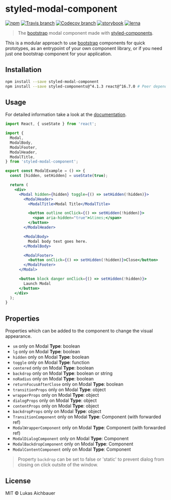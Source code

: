 # styled-modal-component

[![npm](https://img.shields.io/npm/v/styled-modal-component.svg?style=flat-square)](https://www.npmjs.com/package/styled-modal-component)
[![Travis branch](https://img.shields.io/travis/aichbauer/styled-bootstrap-components/master.svg?style=flat-square)](https://travis-ci.org/aichbauer/styled-bootstrap-components)
[![Codecov branch](https://img.shields.io/codecov/c/github/aichbauer/styled-bootstrap-components/master.svg?style=flat-square)](https://codecov.io/gh/aichbauer/styled-bootstrap-components)
[![storybook](https://img.shields.io/badge/docs%20with-storybook-f1618c.svg?style=flat-square)](https://aichbauer.github.io/styled-bootstrap-components)
[![lerna](https://img.shields.io/badge/maintained%20with-lerna-cc00ff.svg?style=flat-square)](https://lernajs.io/)

> The [bootstrap](https://getbootstrap.com) modal component made with [styled-components](https://styled-components.com).

This is a modular approach to use [bootstrap](https://getbootstrap.com)
components for quick prototypes, as an entrypoint of your own component
library, or if you need just one bootstrap component for your application.

## Installation

```sh
npm install --save styled-modal-component
npm install --save styled-components@^4.1.3 react@^16.7.0 # Peer dependencies
```

## Usage

For detailed information take a look at the [documentation](https://aichbauer.github.io/styled-bootstrap-components).

```jsx
import React, { useState } from 'react';

import {
  Modal,
  ModalBody,
  ModalFooter,
  ModalHeader,
  ModalTitle,
} from 'styled-modal-component';

export const ModalExample = () => {
  const [hidden, setHidden] = useState(true);

  return (
    <div>
      <Modal hidden={hidden} toggle={() => setHidden(!hidden)}>
        <ModalHeader>
          <ModalTitle>Modal Title</ModalTitle>

          <button outline onClick={() => setHidden(!hidden)}>
            <span aria-hidden="true">&times;</span>
          </button>
        </ModalHeader>

        <ModalBody>
          Modal body text goes here.
        </ModalBody>

        <ModalFooter>
          <button onClick={() => setHidden(!hidden)}>Close</button>
        </ModalFooter>
      </Modal>

      <button block danger onClick={() => setHidden(!hidden)}>
        Launch Modal
      </button>
    </div>
  );
}
```

## Properties

Properties which can be added to the component to change the visual appearance.

* `sm` only on Modal **Type**: boolean
* `lg` only on Modal **Type**: boolean
* `hidden` only on Modal **Type**: boolean
* `toggle` only on Modal **Type**: function
* `centered` only on Modal **Type**: boolean
* `backdrop` only on Modal **Type**: boolean or string
* `noRadius` only on Modal **Type**: boolean
* `returnFocusAfterClose` only on Modal **Type**: boolean
* `transitionProps` only on Modal **Type**: object
* `wrapperProps` only on Modal **Type**: object
* `dialogProps` only on Modal **Type**: object
* `contentProps` only on Modal **Type**: object
* `backdropProps` only on Modal **Type**: object
* `TransitionComponent` only on Modal **Type**: Component (with forwarded ref)
* `ModalWrapperComponent` only on Modal **Type**: Component (with forwarded ref)
* `ModalDialogComponent` only on Modal **Type**: Component
* `ModalBackdropComponent` only on Modal **Type**: Component
* `ModalContentComponent` only on Modal **Type**: Component

> Property `backdrop` can be set to false or 'static' to prevent dialog from
> closing on click outsite of the window.

## License

MIT © Lukas Aichbauer
